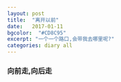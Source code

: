 ```yaml
---
layout: post
title:  "离开以前"
date:   2017-01-11
bgcolor:  "#CD8C95"
excerpt: "一个一个路口,会带我去哪里呢?"
categories: diary all 
---
```


### 向前走,向后走
